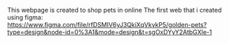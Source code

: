 This webpage is created to shop pets in online
The first web that i created using figma: https://www.figma.com/file/rfDSMIV6yJ3QkiXqVkykP5/golden-pets?type=design&node-id=0%3A1&mode=design&t=sgOxDYyY2AtbGXle-1
